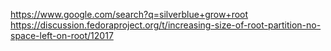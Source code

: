 https://www.google.com/search?q=silverblue+grow+root
https://discussion.fedoraproject.org/t/increasing-size-of-root-partition-no-space-left-on-root/12017
